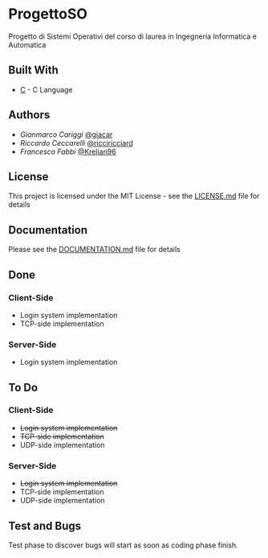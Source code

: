 # ProgettoSO

Progetto di Sistemi Operativi del corso di laurea in Ingegneria Informatica e Automatica

## Built With

* [C](https://it.wikipedia.org/wiki/C_(linguaggio)) - C Language

## Authors

* *Gianmarco Cariggi* [@giacar](https://github.com/giacar)
* *Riccardo Ceccarelli* [@ricciricciard](https://github.com/ricciricciard)
* *Francesco Fabbi* [@Krelian96](https://github.com/Krelian96)

## License

This project is licensed under the MIT License - see the [LICENSE.md](LICENSE.md) file for details

## Documentation

Please see the [DOCUMENTATION.md](Documentation.md) file for details

## Done

### Client-Side

* Login system implementation
* TCP-side implementation

### Server-Side

* Login system implementation

## To Do

### Client-Side

* <s>Login system implementation</s>
* <s>TCP-side implementation</s>
* UDP-side implementation

### Server-Side

* <s>Login system implementation</s>
* TCP-side implementation
* UDP-side implementation

## Test and Bugs

Test phase to discover bugs will start as soon as coding phase finish.